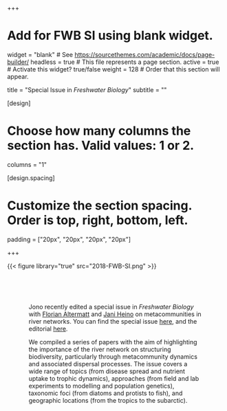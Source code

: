 +++
# Add for FWB SI using blank widget.
widget = "blank"  # See https://sourcethemes.com/academic/docs/page-builder/
headless = true  # This file represents a page section.
active = true  # Activate this widget? true/false
weight = 128  # Order that this section will appear.

title = "Special Issue in _Freshwater Biology_"
subtitle = ""

[design]
  # Choose how many columns the section has. Valid values: 1 or 2.
  columns = "1"

[design.spacing]
  # Customize the section spacing. Order is top, right, bottom, left.
  padding = ["20px", "20px", "20px", "20px"]
  
+++

<div class="container">
  <div class="row">
<div class="col-12 col-lg-4">

{{< figure library="true" src="2018-FWB-SI.png" >}}

</div>


<div class="col-12 col-lg-8" style="padding:50px;"> 

Jono recently edited a special issue in _Freshwater Biology_ with [Florian Altermatt](https://www.altermattlab.ch) and [Jani Heino](https://www.largescaleecologylab.net/) on metacommunities in river networks. You can find the special issue [here](https://onlinelibrary.wiley.com/toc/13652427/63/1), and the editorial [here](/content/publication/tonkin18-metac-river/tonkin18-metac-river.pdf).  

We compiled a series of papers with the aim of highlighting the importance of the river network on structuring biodiversity, particularly through metacommunity dynamics and associated dispersal processes. The issue covers a wide range of topics (from disease spread and nutrient uptake to trophic dynamics), approaches (from field and lab experiments to modelling and population genetics), taxonomic foci (from diatoms and protists to fish), and geographic locations (from the tropics to the subarctic). 

</div>
</div>
</div>


<!-- <span style="color:#285F75"><font size="20"><b>Tonkin </b>Lab</font></span> -->

<!-- <span style="color:#C28542"><font size="12">Population & Community Ecology</font></span> -->


